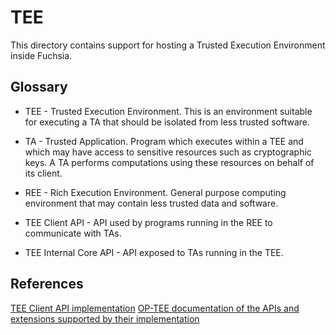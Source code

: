 # TEE

This directory contains support for hosting a Trusted Execution Environment inside Fuchsia.

## Glossary

* TEE - Trusted Execution Environment. This is an environment suitable for
executing a TA that should be isolated from less trusted software.

* TA - Trusted Application. Program which executes within a TEE and which may
have access to sensitive resources such as cryptographic keys. A TA performs
computations using these resources on behalf of its client.

* REE - Rich Execution Environment. General purpose computing environment that may contain
less trusted data and software.

* TEE Client API - API used by programs running in the REE to communicate with TAs.

* TEE Internal Core API - API exposed to TAs running in the TEE.

## References

[TEE Client API implementation](//src/security/lib/tee)
[OP-TEE documentation of the APIs and extensions supported by their implementation](https://optee.readthedocs.io/en/latest/architecture/globalplatform_api.html#introduction)
